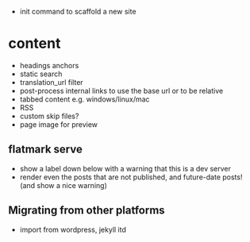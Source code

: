 
- init command to scaffold a new site

# content
- headings anchors
- static search
- translation_url filter
- post-process internal links to use the base url or to be relative
- tabbed content e.g. windows/linux/mac
- RSS
- custom skip files?
- page image for preview


## flatmark serve
- show a label down below with a warning that this is a dev server
- render even the posts that are not published, and future-date posts! (and show a nice warning)




## Migrating from other platforms
- import from wordpress, jekyll itd




